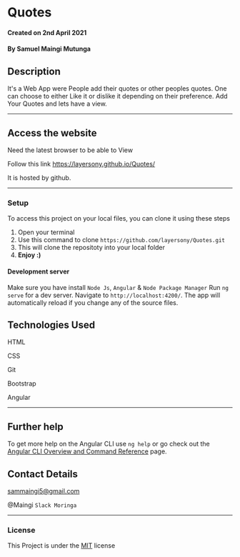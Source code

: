 # Quotes

#### Created on 2nd April 2021
#### By Samuel Maingi Mutunga

## Description 

It's a Web App were People add their quotes or other peoples quotes. One can choose to either Like it or dislike it depending on their preference. Add Your Quotes and lets have a view.


---

## Access the website
Need the latest browser to be able to View

Follow this link https://layersony.github.io/Quotes/

It is hosted by github.

---

### Setup
To access this project on your local files, you can clone it using these steps
1. Open your terminal
1. Use this command to clone `https://github.com/layersony/Quotes.git`
1. This will clone the repositoty into your local folder
1. __Enjoy :)__

#### Development server
Make sure you have install `Node Js`, `Angular` & `Node Package Manager`
Run `ng serve` for a dev server. Navigate to `http://localhost:4200/`. The app will automatically reload if you change any of the source files.

## Technologies Used
HTML

CSS

Git

Bootstrap

Angular

---

## Further help

To get more help on the Angular CLI use `ng help` or go check out the [Angular CLI Overview and Command Reference](https://angular.io/cli) page.

## Contact Details
sammaingi5@gmail.com

@Maingi `Slack Moringa`

---

### License
This Project is under the [MIT](LICENCE) license